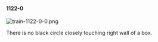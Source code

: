 #### 1122-0
![train-1122-0-0.png](https://github.com/lil-lab/nlvr/raw/master/nlvr/train/images/16/train-1122-0-0.png "train-1122-0-0.png")

There is no black circle closely touching right wall of a box.